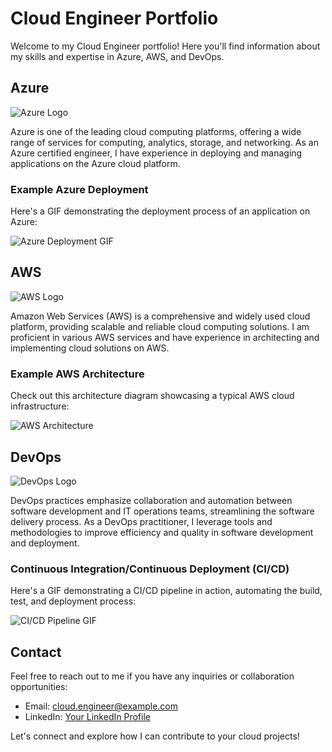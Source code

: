 # Cloud Engineer Portfolio

Welcome to my Cloud Engineer portfolio! Here you'll find information about my skills and expertise in Azure, AWS, and DevOps.

## Azure

![Azure Logo](azure_logo.png)

Azure is one of the leading cloud computing platforms, offering a wide range of services for computing, analytics, storage, and networking. As an Azure certified engineer, I have experience in deploying and managing applications on the Azure cloud platform.

### Example Azure Deployment

Here's a GIF demonstrating the deployment process of an application on Azure:

![Azure Deployment GIF](azure_deployment.gif)

## AWS

![AWS Logo](aws_logo.png)

Amazon Web Services (AWS) is a comprehensive and widely used cloud platform, providing scalable and reliable cloud computing solutions. I am proficient in various AWS services and have experience in architecting and implementing cloud solutions on AWS.

### Example AWS Architecture

Check out this architecture diagram showcasing a typical AWS cloud infrastructure:

![AWS Architecture](aws_architecture.png)

## DevOps

![DevOps Logo](devops_logo.png)

DevOps practices emphasize collaboration and automation between software development and IT operations teams, streamlining the software delivery process. As a DevOps practitioner, I leverage tools and methodologies to improve efficiency and quality in software development and deployment.

### Continuous Integration/Continuous Deployment (CI/CD)

Here's a GIF demonstrating a CI/CD pipeline in action, automating the build, test, and deployment process:

![CI/CD Pipeline GIF](ci_cd_pipeline.gif)

## Contact

Feel free to reach out to me if you have any inquiries or collaboration opportunities:

- Email: cloud.engineer@example.com
- LinkedIn: [Your LinkedIn Profile](https://www.linkedin.com/in/yourprofile)

Let's connect and explore how I can contribute to your cloud projects!
